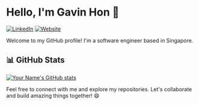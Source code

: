 # Hello, I'm Gavin Hon 👋

[![LinkedIn](https://img.shields.io/badge/-LinkedIn-blue?style=flat-square&logo=Linkedin&logoColor=white)](https://www.linkedin.com/in/gavinhon)
[![Website](https://img.shields.io/badge/-Portfolio%20Website-1f425f.svg)](https://gavinhon.netlify.app/)

Welcome to my GitHub profile! I'm a software engineer based in Singapore.

## 📊 GitHub Stats

[![Your Name's GitHub stats](https://github-readme-stats-git-main-gavinhons-projects.vercel.app/api?username=gavinhon&show_icons=true&count_private=true&theme=radical)](https://github.com/gavinhon)

Feel free to connect with me and explore my repositories. Let's collaborate and build amazing things together! 😄
